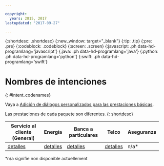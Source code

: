 ```yaml
---

copyright:
  years: 2015, 2017
lastupdated: "2017-09-27"

---
```


{:shortdesc: .shortdesc}
{:new_window: target="_blank"}
{:tip: .tip}
{:pre: .pre}
{:codeblock: .codeblock}
{:screen: .screen}
{:javascript: .ph data-hd-programlang='javascript'}
{:java: .ph data-hd-programlang='java'}
{:python: .ph data-hd-programlang='python'}
{:swift: .ph data-hd-programlang='swift'}

# Nombres de intenciones 
{: #intent_codenames}

Vaya a [Adición de diálogos personalizados para las prestaciones básicas](add-custom-dialog.html).

Las prestaciones de cada paquete son diferentes.
{: shortdesc}

| Servicio al cliente (General) | Energía | Banca a particulares | Telco | Aseguranza |
|-------------------------------|---------|----------------------|-------|------------|
| [detalles](intent_codenames_general.html) | [detalles](intent_codenames_energy.html) | [detalles](intent_codenames_banking.html) | [detalles](intent_codenames_telco.html) | n/a* |

*n/a signifie non disponible actuellement
